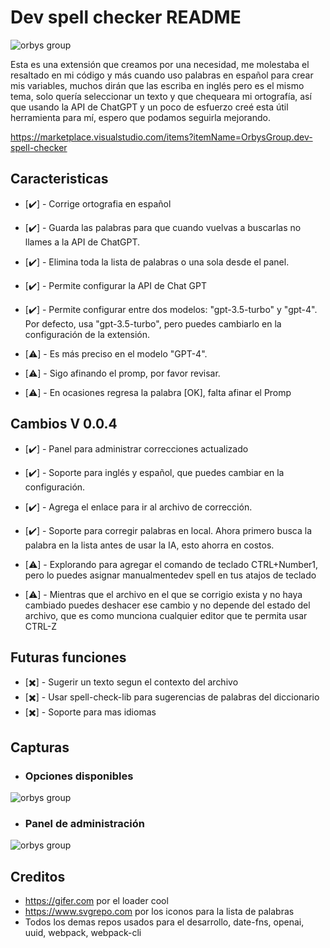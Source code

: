 # Dev spell checker README

![orbys group](https://orbysgroup.com/assets/img/banner_marker_ortografix.png)

Esta es una extensión que creamos por una necesidad, me molestaba el resaltado en mi código y más cuando uso palabras en español para crear mis variables, muchos dirán que las escriba en inglés pero es el mismo tema, solo quería seleccionar un texto y que chequeara mi ortografía, así que usando la API de ChatGPT y un poco de esfuerzo creé esta útil herramienta para mí, espero que podamos seguirla mejorando.

https://marketplace.visualstudio.com/items?itemName=OrbysGroup.dev-spell-checker

## Caracteristicas

* [✔️] - Corrige ortografia en español  
* [✔️] - Guarda las palabras para que cuando vuelvas a buscarlas no llames a la API de ChatGPT.  
* [✔️] - Elimina toda la lista de palabras o una sola desde el panel.  
* [✔️] - Permite configurar la API de Chat GPT  
* [✔️] - Permite configurar entre dos modelos: "gpt-3.5-turbo" y "gpt-4". Por defecto, usa "gpt-3.5-turbo", pero puedes cambiarlo en la configuración de la extensión.  



* [⚠️] - Es más preciso en el modelo "GPT-4".  
* [⚠️] - Sigo afinando el promp, por favor revisar.   
* [⚠️] - En ocasiones regresa la palabra [OK], falta afinar el Promp

## Cambios V 0.0.4

* [✔️] - Panel para administrar correcciones actualizado
* [✔️] - Soporte para inglés y español, que puedes cambiar en la configuración.  
* [✔️] - Agrega el enlace para ir al archivo de corrección.
* [✔️] - Soporte para corregir palabras en local. Ahora primero busca la palabra en la lista antes de usar la IA, esto ahorra en costos.


* [⚠️] - Explorando para agregar el comando de teclado CTRL+Number1, pero lo puedes asignar manualmentedev spell en tus atajos de teclado
* [⚠️] - Mientras que el archivo en el que se corrigio exista y no haya cambiado puedes deshacer ese cambio y no depende del estado del archivo, que es como munciona cualquier editor que te permita usar CTRL-Z

## Futuras funciones

* [✖️] - Sugerir un texto segun el contexto del archivo
* [✖️] - Usar spell-check-lib para sugerencias de palabras del diccionario
* [✖️] - Soporte para mas idiomas

## Capturas

* ### Opciones disponibles
![orbys group](https://orbysgroup.com/assets/ortografix/pic1.png)

* ### Panel de administración
![orbys group](https://orbysgroup.com/assets/ortografix/pic2.png)
## Creditos

* https://gifer.com por el loader cool
* https://www.svgrepo.com por los iconos para la lista de palabras
* Todos los demas repos usados para el desarrollo, date-fns, openai, uuid, webpack, webpack-cli